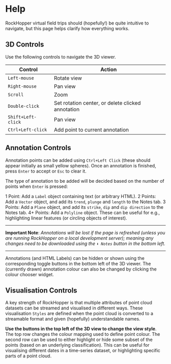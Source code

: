 
# Help

RockHopper virtual field trips should (hopefully!) be quite intuitive to navigate, but this page helps clarify how everything works.

## 3D Controls


Use the following controls to navigate the 3D viewer.

| Control |     Action     |
|----------|----------|
| `Left-mouse` | Rotate view   |
| `Right-mouse` | Pan view   |
| `Scroll` | Zoom   |
| `Double-click` | Set rotation center, or delete clicked annotation  |
| `Shift+Left-click` | Pan view |
| `Ctrl+Left-click` | Add point to current annotation |


## Annotation Controls

Annotation points can be added using `Ctrl+Left Click` (these should appear initially as small yellow spheres). Once an annotation is finished, press `Enter` to accept or `Esc` to clear it. 

The type of annotation to be added will be decided based on the number of points when `Enter` is pressed:

1 Point: Add a `Label` object containing text (or arbitrary HTML).
2 Points: Add a `Vector` object, and add its `trend`, `plunge` and `length` to the Notes tab.
3 Points: Add a `Plane` object, and add its `strike`, `dip` and `dip direction` to the Notes tab.
4+ Points: Add a `Polyline` object. These can be useful for e.g., highlighting linear features (or circling objects of interest).

--- 

**Important Note**: *Annotations will be lost if the page is refreshed (unless you are running RockHopper on a local development server); meaning any changes need to be downloaded using the `⬇ Notes` button in the bottom left.*

---

Annotations (and HTML Labels) can be hidden or shown using the corresponding toggle buttons in the bottom left of the 3D viewer. The (currently drawn) annotation colour can also be changed by clicking the colour chooser widget.

## Visualisation Controls

A key strength of RockHopper is that multiple attributes of point cloud datasets can be streamed and visualised in different ways. These visualisation `Styles` are defined when the point cloud is converted to a streamable format and given (hopefully) understandable names. 

**Use the buttons in the top left of the 3D view to change the view style**. The top row changes the colour mapping used to define point colour. The second row can be used to either highlight or hide some subset of the points (based on an underlying classification). This can be useful for visualising different dates in a time-series dataset, or highlighting specific parts of a point cloud.
